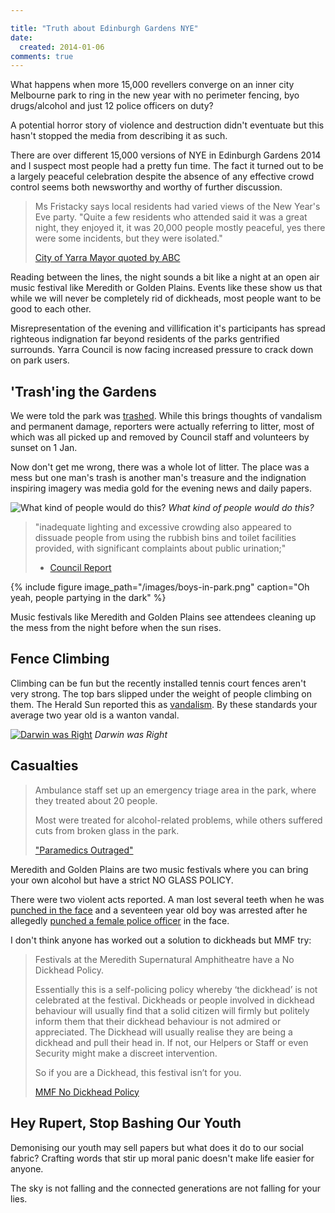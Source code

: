 ```yaml
---

title: "Truth about Edinburgh Gardens NYE"
date:
  created: 2014-01-06
comments: true
---
```


What happens when more 15,000 revellers converge on an inner city Melbourne
park to ring in the new year with no perimeter fencing, byo drugs/alcohol and
just 12 police officers on duty?

A potential horror story of violence and destruction didn't eventuate but
this hasn't stopped the media from describing it as such.

There are over different 15,000 versions of NYE in Edinburgh Gardens 2014 and I
suspect most people had a pretty fun time. The fact it turned out to be a
largely peaceful celebration despite the absence of any effective crowd
control seems both newsworthy and worthy of further discussion.

> Ms Fristacky says local residents had varied views of the New Year's Eve
> party.  "Quite a few residents who attended said it was a great night, they
> enjoyed it, it was 20,000 people mostly peaceful, yes there were some
> incidents, but they were isolated."
>
> [City of Yarra Mayor quoted by ABC][mayor quote]

Reading between the lines, the night sounds a bit like a night at an open air
music festival like Meredith or Golden Plains. Events like these show us that
while we will never be completely rid of dickheads, most people want to be good
to each other.

Misrepresentation of the evening and villification it's participants has spread
righteous indignation far beyond residents of the parks gentrified surrounds.
Yarra Council is now facing increased pressure to crack down on park users.


## 'Trash'ing the Gardens

We were told the park was [trashed][]. While this brings thoughts of vandalism and
permanent damage, reporters were actually referring to litter, most of which
was all picked up and removed by Council staff and volunteers by sunset on 1
Jan.

Now don't get me wrong, there was a whole lot of litter. The place was a mess
but one man's trash is another man's treasure and the indignation inspiring
imagery was media gold for the evening news and daily papers.

![What kind of people would do this?](../../../assets/edinburgh-gardens-rubbish.jpg)
*What kind of people would do this?*

> "inadequate lighting and excessive crowding also appeared to dissuade people
> from using the rubbish bins and toilet facilities provided, with significant
> complaints about public urination;"
>
> - [Council Report][council agenda]

{% 
  include figure 
  image_path="/images/boys-in-park.png" 
  caption="Oh yeah, people partying in the dark"
%}

Music festivals like Meredith and Golden Plains see attendees cleaning up the
mess from the night before when the sun rises.


## Fence Climbing

Climbing can be fun but the recently installed tennis court fences aren't very
strong. The top bars slipped under the weight of people climbing on them. The
Herald Sun reported this as [vandalism][tennis]. By these standards your
average two year old is a wanton vandal.

[![Darwin was Right](../../../assets/fence-climbing.png)](http://instagram.com/p/ilnmIHDklK/)
*Darwin was Right*




## Casualties

> Ambulance staff set up an emergency triage area in the park, where they
> treated about 20 people.
>
> Most were treated for alcohol-related problems, while others suffered cuts
> from broken glass in the park.
>
> ["Paramedics Outraged"][outrage]

Meredith and Golden Plains are two music festivals where you can bring your own alcohol but have a strict NO GLASS POLICY.

There were two violent acts reported. A man lost several teeth when he was
[punched in the face][face punch] and a seventeen year old boy was arrested
after he allegedly [punched a female police officer][punch police] in the face.

I don't think anyone has worked out a solution to dickheads but MMF try:

> Festivals at the Meredith Supernatural Amphitheatre have a No Dickhead Policy.
>
> Essentially this is a self-policing policy whereby ‘the dickhead’ is not
> celebrated at the festival. Dickheads or people involved in dickhead
> behaviour will usually find that a solid citizen will firmly but politely
> inform them that their dickhead behaviour is not admired or appreciated. The
> Dickhead will usually realise they are being a dickhead and pull their head
> in. If not, our Helpers or Staff or even Security might make a discreet
> intervention.
>
> So if you are a Dickhead, this festival isn’t for you.
>
> [MMF No Dickhead Policy][dickheads]


## Hey Rupert, Stop Bashing Our Youth

Demonising our youth may sell papers but what does it do to our social fabric?
Crafting words that stir up moral panic doesn't make life easier for anyone.

The sky is not falling and the connected generations are not falling for your lies.


[council agenda]: http://www.yarracity.vic.gov.au/DownloadDocument.ashx?DocumentID=10222
[tennis]: http://www.heraldsun.com.au/news/victoria/happy-new-year-victoria-parties-into-2014/story-fni0fit3-1226792796876
[face punch]: http://www.theage.com.au/victoria/mans-teeth-smashed-in-attack-during-edinburgh-gardens-new-years-eve-party-20140102-306ji.html
[punch police]: http://www.theage.com.au/victoria/messy-new-years-eve-in-edinburgh-gardens-north-fitzroy-20140101-305ag.html
[outrage]: http://www.abc.net.au/news/2014-01-01/paramedics-outraged-by-dangerous-nye-party/5180670
[dickheads]: http://2013.mmf.com.au/what-goes-on/dickhead-policy/
[mayor quote]: http://www.abc.net.au/local/audio/2014/01/02/3919817.htm
[trashed]: http://www.theage.com.au/victoria/council-counts-cost-of-trashed-park-after-dance-party-20140101-3063f.html
